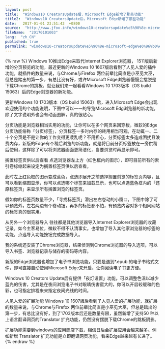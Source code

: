 ```yaml
---
layout: post
title:  "Windows10 CreatorsUpdate后，Microsoft Edge新增了那些功能"
title2:  "Windows10 CreatorsUpdate后，Microsoft Edge新增了那些功能"
date:   2017-01-01 23:51:43  +0800
source:  "http://www.jfox.info/windows10-creatorsupdate%e5%90%8e-microsoft-edge%e6%96%b0%e5%a2%9e%e4%ba%86%e9%82%a3%e4%ba%9b%e5%8a%9f%e8%83%bd.html"
fileName:  "20170101003"
lang:  "zh_CN"
published: true
permalink: "windows10-creatorsupdate%e5%90%8e-microsoft-edge%e6%96%b0%e5%a2%9e%e4%ba%86%e9%82%a3%e4%ba%9b%e5%8a%9f%e8%83%bd.html"
---
```

{% raw %}
Windows 10推出Edge来取代Internet Explorer浏览器， 1511版后新增的分页预览的功能，最近更新的Windows 10 1607版后看到了人见人爱的插件功能，就插件的数量来说，与Chrome与Firefox 两位前辈比简直是小巫见大巫，但总是踏出的第一步，有总比没有好，或许Microsoft Edge浏览器慢慢会摆脱是下载Chrome的跳板，就让我们来一起看看Windows 10 1703版本（OS build 15063）后的Edge浏览器的新功能。

更新Windows 10 1703版本（OS build 15063）后，进入Microsoft Edge会出现欢迎使用的个功能说明，下图中可以一一的导览Microsoft Edg浏览器的新功能，除了文字说明外也会有动画图解，真的很贴心。

分页功能是浏览器相当实用的功能，让你可以在多个网页来回穿梭，微软的Edge分页功能俗称「分页标签」，分页标签一多时内存的耗用相当可观，在动辄一、二十个分页是不是让你的工作变得更凌乱呢？不用担心，分页标签太多造成困扰且浪费内存，新版的Edge有个稍后浏览的新功能，就是将目前分页标签放在一旁供稍后使用，这样除了可以将浏览器画面更简洁化，当要浏览时再显示即可。

搁置标签页供以后查看
点选浏览器左上方（红色框内的图示），即可目前所有的索引卷标缩起来设定为搁置标签页供以后查看。

此时左上红色框的图示变成蓝色，点选即展开之前选择搁置浏览的标签页内容，且可以看到缩图显示，你可以点选哪个标签来加载显示，也可以点选蓝色框内的「还原标签页」来显示所有搁置浏览的标签页。

假如你的标签页数量不少，「寻找标签页」滑出左右卷动的小窗口，下图中除了可以预览外，左右两边有个卷动钮，再多的标签都不怕，有预览内容对多个相同网站的标签真的很实用。

从另外一个浏览器导入
往往都是其他浏览器导入Internet Explorer浏览器的收藏记录，如今主客易位，微软不得不认清事实，也增加了导入其他家浏览器的标签的功能，点选导入功能按钮完成数据导入。

我的系统还安装了Chrome浏览器，结果侦测到Chrome浏览器的导入选项，可以导入书签、浏览器记录与储存的密码等内容。

新版的Edge浏览器也增加了电子书浏览功能，只要是遇到*.epub 的电子书格式文件，即可直接自动使用Microsoft Edge来开启，让你阅读电子书更方便。

Windows 10 Creators Update后有提供「夜灯设置」功能，可以调整色温以减少蓝光的伤害，尤其是在夜间浏览电子书对眼睛伤害蛮大的，你可以开启较缓和的色彩，也可指定排程来来指定夜间光线的时间。

人见人爱的扩展功能
Windows 10 1607版后看到了人见人爱的扩展功能，就扩展的数量来说，与Chrome与Firefox 两位前辈比简直是小巫见大巫，但总是踏出的第一步，有总比没有好，到了1703版本后还是数量有限，虽然新增了支持50 种以上语言翻译网页的Translator 扩充功能，仍然没有摆脱下载Chrome的跳板阴影。

扩展功能需要到windows的应用商店下载，相信日后会扩展应用会越来越多。例如新增 Translator 扩充功能是立即翻译网页功能，看来Edge越来越有长进了。
{% endraw %}
